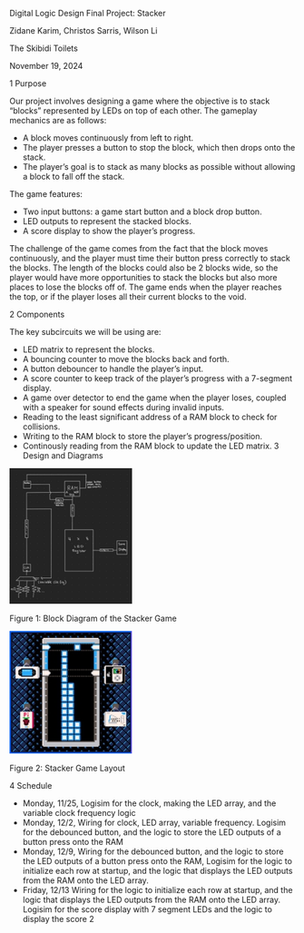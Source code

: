 ﻿Digital Logic Design Final Project: Stacker

Zidane Karim, Christos Sarris, Wilson Li

The Skibidi Toilets

November 19, 2024

1  Purpose

Our project involves designing a game where the objective is to stack “blocks” represented by LEDs on top of each other. The gameplay mechanics are as follows:

- A block moves continuously from left to right.
- The player presses a button to stop the block, which then drops onto the stack.
- The player’s goal is to stack as many blocks as possible without allowing a block to fall off the stack.

The game features:

- Two input buttons: a game start button and a block drop button.
- LED outputs to represent the stacked blocks.
- A score display to show the player’s progress.

The challenge of the game comes from the fact that the block moves continuously, and the player must time their button press correctly to stack the blocks. The length of the blocks could also be 2 blocks wide, so the player would have more opportunities to stack the blocks but also more places to lose the blocks off of. The game ends when the player reaches the top, or if the player loses all their current blocks to the void.

2  Components

The key subcircuits we will be using are:

- LED matrix to represent the blocks.
- A bouncing counter to move the blocks back and forth.
- A button debouncer to handle the player’s input.
- A score counter to keep track of the player’s progress with a 7-segment display.
- A game over detector to end the game when the player loses, coupled with a speaker for sound effects during invalid inputs.
- Reading to the least significant address of a RAM block to check for collisions.
- Writing to the RAM block to store the player’s progress/position.
- Continously reading from the RAM block to update the LED matrix.
3  Design and Diagrams

![](Aspose.Words.6d0788db-74d9-4e94-9a0e-21122e92e978.001.png)

Figure 1: Block Diagram of the Stacker Game

![](Aspose.Words.6d0788db-74d9-4e94-9a0e-21122e92e978.002.jpeg)

Figure 2: Stacker Game Layout

4  Schedule
- Monday, 11/25, Logisim for the clock, making the LED array, and the variable clock frequency logic
- Monday, 12/2, Wiring for clock, LED array, variable frequency. Logisim for the debounced button, and the logic to store the LED outputs of a button press onto the RAM
- Monday, 12/9, Wiring for the debounced button, and the logic to store the LED outputs of a button press onto the RAM, Logisim for the logic to initialize each row at startup, and the logic that displays the LED outputs from the RAM onto the LED array.
- Friday, 12/13 Wiring for the logic to initialize each row at startup, and the logic that displays the LED outputs from the RAM onto the LED array. Logisim for the score display with 7 segment LEDs and the logic to display the score
2
